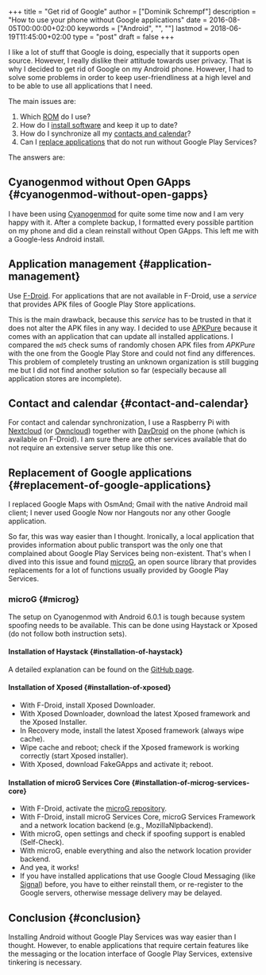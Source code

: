 +++
title = "Get rid of Google"
author = ["Dominik Schrempf"]
description = "How to use your phone without Google applications"
date = 2016-08-05T00:00:00+02:00
keywords = ["Android", "", ""]
lastmod = 2018-06-19T11:45:00+02:00
type = "post"
draft = false
+++

I like a lot of stuff that Google is doing, especially that it
supports open source.  However, I really dislike their attitude
towards user privacy.  That is why I decided to get rid of Google on
my Android phone.  However, I had to solve some problems in order to
keep user-friendliness at a high level and to be able to use all
applications that I need.

The main issues are:

1.  Which [ROM](#cyanogenmod-without-open-gapps) do I use?
2.  How do I [install software](#application-management) and keep it up to date?
3.  How do I synchronize all my [contacts and calendar](#contact-and-calendar)?
4.  Can I [replace applications](#replacement-of-google-applications) that do not run without Google Play
    Services?

The answers are:


## Cyanogenmod without Open GApps {#cyanogenmod-without-open-gapps}

I have been using [Cyanogenmod](http://www.cyanogenmod.org/) for quite some time now and I am very
happy with it.  After a complete backup, I formatted every possible
partition on my phone and did a clean reinstall without Open GApps.
This left me with a Google-less Android install.


## Application management {#application-management}

Use [F-Droid](https://f-droid.org/).  For applications that are not available in F-Droid, use
a _service_ that provides APK files of Google Play Store applications.

This is the main drawback, because this _service_ has to be trusted in
that it does not alter the APK files in any way.  I decided to use
[APKPure](https://apkpure.com/) because it comes with an application that can update all
installed applications.  I compared the `md5` check sums of randomly
chosen APK files from _APKPure_ with the one from the Google Play
Store and could not find any differences.  This problem of completely
trusting an unknown organization is still bugging me but I did not
find another solution so far (especially because all application
stores are incomplete).


## Contact and calendar {#contact-and-calendar}

For contact and calendar synchronization, I use a Raspberry Pi with
[Nextcloud](https://nextcloud.com/) (or [Owncloud](https://owncloud.org/)) together with [DavDroid](https://davdroid.bitfire.at/) on the phone (which is
available on F-Droid).  I am sure there are other services available
that do not require an extensive server setup like this one.


## Replacement of Google applications {#replacement-of-google-applications}

I replaced Google Maps with OsmAnd; Gmail with the native Android mail
client; I never used Google Now nor Hangouts nor any other Google
application.

So far, this was way easier than I thought.  Ironically, a local
application that provides information about public transport was the
only one that complained about Google Play Services being
non-existent.  That's when I dived into this issue and found [microG](https://microg.org/),
an open source library that provides replacements for a lot of
functions usually provided by Google Play Services.


### microG {#microg}

The setup on Cyanogenmod with Android 6.0.1 is tough because system
spoofing needs to be available.  This can be done using Haystack or
Xposed (do not follow both instruction sets).


#### Installation of Haystack {#installation-of-haystack}

A detailed explanation can be found on the [GitHub page](https://github.com/Lanchon/haystack).


#### Installation of Xposed {#installation-of-xposed}

-   With F-Droid, install Xposed Downloader.
-   With Xposed Downloader, download the latest Xposed framework and the Xposed
    Installer.
-   In Recovery mode, install the latest Xposed framework (always wipe
    cache).
-   Wipe cache and reboot; check if the Xposed framework is working
    correctly (start Xposed installer).
-   With Xposed, download FakeGApps and activate it; reboot.


#### Installation of microG Services Core {#installation-of-microg-services-core}

-   With F-Droid, activate the [microG repository](https://microg.org/fdroid.html).
-   With F-Droid, install microG Services Core, microG Services
    Framework and a network location backend (e.g., MozillaNlpbackend).
-   With microG, open settings and check if spoofing support is enabled
    (Self-Check).
-   With microG, enable everything and also the network location
    provider backend.
-   And yea, it works!
-   If you have installed applications that use Google Cloud Messaging
    (like [Signal](https://whispersystems.org/)) before, you have to either reinstall them, or
    re-register to the Google servers, otherwise message delivery may be
    delayed.


## Conclusion {#conclusion}

Installing Android without Google Play Services was way easier than I
thought.  However, to enable applications that require certain
features like the messaging or the location interface of Google Play
Services, extensive tinkering is necessary.
